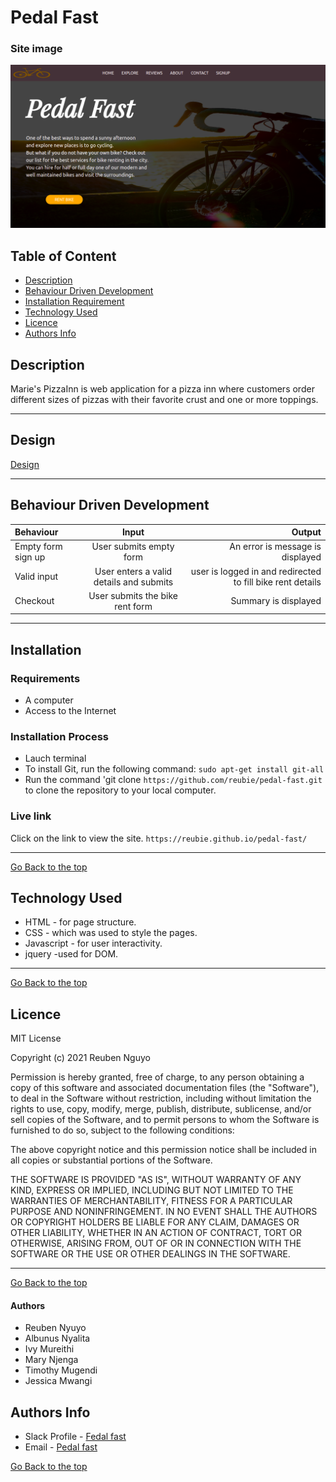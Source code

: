 # Pedal Fast

### Site image
![Site Image](imgs/site.png)
## Table of Content
+ [Description](#description)
+ [Behaviour Driven Development](#Behaviour-Driven-Development)
+ [Installation Requirement](#Installation)
+ [Technology Used](#technology-used)
+ [Licence](#licence)
+ [Authors Info](#author-Info)
## Description
 Marie's PizzaInn is web application for a pizza inn where customers order different sizes of pizzas with their favorite crust and one or more toppings.

****
## Design
[Design](https://i.postimg.cc/pTqkWTgT/design.jpg)
****
## Behaviour Driven Development
| Behaviour      | Input     | Output     |
| :------------- | :----------: | -----------: |
|  Empty form sign up   | User submits empty form | An error is message is displayed    |
|  Valid input    | User enters a valid details and submits    | user is logged in and redirected to fill bike rent details |
|  Checkout    | User submits the bike rent form   | Summary is displayed  |


****
## Installation
### Requirements
* A computer
* Access to the Internet
### Installation Process
* Lauch terminal
* To install Git, run the following command: ```sudo apt-get install git-all```
* Run the command 'git clone ```https://github.com/reubie/pedal-fast.git``` to clone the repository to your local computer.
### Live link
 Click on the link to view the site. ```https://reubie.github.io/pedal-fast/```
****
[Go Back to the top](#pedal-fast)
## Technology Used
* HTML - for page structure.
* CSS - which was used to style the pages.
* Javascript - for user interactivity.
* jquery -used for DOM.

****
[Go Back to the top](#pedal-fast)
## Licence
MIT License

Copyright (c) 2021 Reuben Nguyo

Permission is hereby granted, free of charge, to any person obtaining a copy
of this software and associated documentation files (the "Software"), to deal
in the Software without restriction, including without limitation the rights
to use, copy, modify, merge, publish, distribute, sublicense, and/or sell
copies of the Software, and to permit persons to whom the Software is
furnished to do so, subject to the following conditions:

The above copyright notice and this permission notice shall be included in all
copies or substantial portions of the Software.

THE SOFTWARE IS PROVIDED "AS IS", WITHOUT WARRANTY OF ANY KIND, EXPRESS OR
IMPLIED, INCLUDING BUT NOT LIMITED TO THE WARRANTIES OF MERCHANTABILITY,
FITNESS FOR A PARTICULAR PURPOSE AND NONINFRINGEMENT. IN NO EVENT SHALL THE
AUTHORS OR COPYRIGHT HOLDERS BE LIABLE FOR ANY CLAIM, DAMAGES OR OTHER
LIABILITY, WHETHER IN AN ACTION OF CONTRACT, TORT OR OTHERWISE, ARISING FROM,
OUT OF OR IN CONNECTION WITH THE SOFTWARE OR THE USE OR OTHER DEALINGS IN THE
SOFTWARE.


****
[Go Back to the top](#pedal-fast)
#### Authors
*  Reuben Nyuyo
* Albunus Nyalita
* Ivy Mureithi
* Mary Njenga
* Timothy Mugendi
* Jessica Mwangi

## Authors Info
* Slack Profile - [Fedal fast](https://app.slack.com/client/T077KKCG6/GLRQR61NW/user_profile/U027VKL1WLT?cdn_fallback=1)
* Email - [Pedal fast](pedalfast@gmail.com)

[Go Back to the top](#pedal-fast)
